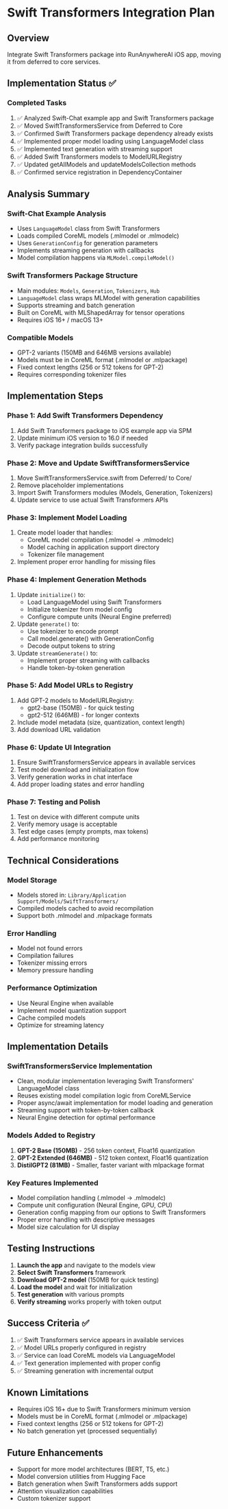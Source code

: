 # Swift Transformers Integration Plan

## Overview
Integrate Swift Transformers package into RunAnywhereAI iOS app, moving it from deferred to core services.

## Implementation Status ✅

### Completed Tasks
1. ✅ Analyzed Swift-Chat example app and Swift Transformers package
2. ✅ Moved SwiftTransformersService from Deferred to Core
3. ✅ Confirmed Swift Transformers package dependency already exists
4. ✅ Implemented proper model loading using LanguageModel class
5. ✅ Implemented text generation with streaming support
6. ✅ Added Swift Transformers models to ModelURLRegistry
7. ✅ Updated getAllModels and updateModelsCollection methods
8. ✅ Confirmed service registration in DependencyContainer

## Analysis Summary

### Swift-Chat Example Analysis
- Uses `LanguageModel` class from Swift Transformers
- Loads compiled CoreML models (.mlmodel or .mlmodelc)
- Uses `GenerationConfig` for generation parameters
- Implements streaming generation with callbacks
- Model compilation happens via `MLModel.compileModel()`

### Swift Transformers Package Structure
- Main modules: `Models`, `Generation`, `Tokenizers`, `Hub`
- `LanguageModel` class wraps MLModel with generation capabilities
- Supports streaming and batch generation
- Built on CoreML with MLShapedArray for tensor operations
- Requires iOS 16+ / macOS 13+

### Compatible Models
- GPT-2 variants (150MB and 646MB versions available)
- Models must be in CoreML format (.mlmodel or .mlpackage)
- Fixed context lengths (256 or 512 tokens for GPT-2)
- Requires corresponding tokenizer files

## Implementation Steps

### Phase 1: Add Swift Transformers Dependency
1. Add Swift Transformers package to iOS example app via SPM
2. Update minimum iOS version to 16.0 if needed
3. Verify package integration builds successfully

### Phase 2: Move and Update SwiftTransformersService
1. Move SwiftTransformersService.swift from Deferred/ to Core/
2. Remove placeholder implementations
3. Import Swift Transformers modules (Models, Generation, Tokenizers)
4. Update service to use actual Swift Transformers APIs

### Phase 3: Implement Model Loading
1. Create model loader that handles:
   - CoreML model compilation (.mlmodel → .mlmodelc)
   - Model caching in application support directory
   - Tokenizer file management
2. Implement proper error handling for missing files

### Phase 4: Implement Generation Methods
1. Update `initialize()` to:
   - Load LanguageModel using Swift Transformers
   - Initialize tokenizer from model config
   - Configure compute units (Neural Engine preferred)
2. Update `generate()` to:
   - Use tokenizer to encode prompt
   - Call model.generate() with GenerationConfig
   - Decode output tokens to string
3. Update `streamGenerate()` to:
   - Implement proper streaming with callbacks
   - Handle token-by-token generation

### Phase 5: Add Model URLs to Registry
1. Add GPT-2 models to ModelURLRegistry:
   - gpt2-base (150MB) - for quick testing
   - gpt2-512 (646MB) - for longer contexts
2. Include model metadata (size, quantization, context length)
3. Add download URL validation

### Phase 6: Update UI Integration
1. Ensure SwiftTransformersService appears in available services
2. Test model download and initialization flow
3. Verify generation works in chat interface
4. Add proper loading states and error handling

### Phase 7: Testing and Polish
1. Test on device with different compute units
2. Verify memory usage is acceptable
3. Test edge cases (empty prompts, max tokens)
4. Add performance monitoring

## Technical Considerations

### Model Storage
- Models stored in: `Library/Application Support/Models/SwiftTransformers/`
- Compiled models cached to avoid recompilation
- Support both .mlmodel and .mlpackage formats

### Error Handling
- Model not found errors
- Compilation failures
- Tokenizer missing errors
- Memory pressure handling

### Performance Optimization
- Use Neural Engine when available
- Implement model quantization support
- Cache compiled models
- Optimize for streaming latency

## Implementation Details

### SwiftTransformersService Implementation
- Clean, modular implementation leveraging Swift Transformers' LanguageModel class
- Reuses existing model compilation logic from CoreMLService
- Proper async/await implementation for model loading and generation
- Streaming support with token-by-token callback
- Neural Engine detection for optimal performance

### Models Added to Registry
1. **GPT-2 Base (150MB)** - 256 token context, Float16 quantization
2. **GPT-2 Extended (646MB)** - 512 token context, Float16 quantization
3. **DistilGPT2 (81MB)** - Smaller, faster variant with mlpackage format

### Key Features Implemented
- Model compilation handling (.mlmodel → .mlmodelc)
- Compute unit configuration (Neural Engine, GPU, CPU)
- Generation config mapping from our options to Swift Transformers
- Proper error handling with descriptive messages
- Model size calculation for UI display

## Testing Instructions

1. **Launch the app** and navigate to the models view
2. **Select Swift Transformers** framework
3. **Download GPT-2 model** (150MB for quick testing)
4. **Load the model** and wait for initialization
5. **Test generation** with various prompts
6. **Verify streaming** works properly with token output

## Success Criteria ✅
1. ✅ Swift Transformers service appears in available services
2. ✅ Model URLs properly configured in registry
3. ✅ Service can load CoreML models via LanguageModel
4. ✅ Text generation implemented with proper config
5. ✅ Streaming generation with incremental output

## Known Limitations
- Requires iOS 16+ due to Swift Transformers minimum version
- Models must be in CoreML format (.mlmodel or .mlpackage)
- Fixed context lengths (256 or 512 tokens for GPT-2)
- No batch generation yet (processed sequentially)

## Future Enhancements
- Support for more model architectures (BERT, T5, etc.)
- Model conversion utilities from Hugging Face
- Batch generation when Swift Transformers adds support
- Attention visualization capabilities
- Custom tokenizer support
